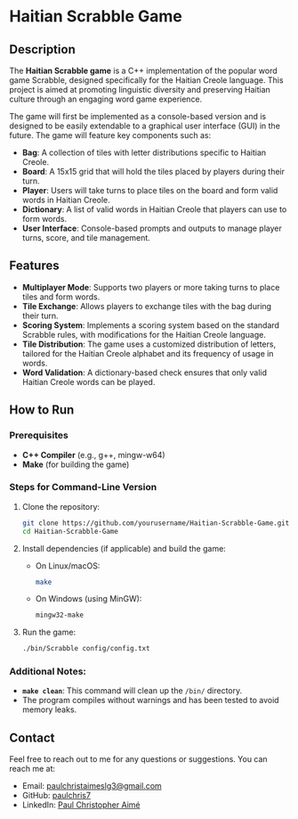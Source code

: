# Haitian Scrabble Game

## Description

The **Haitian Scrabble game** is a C++ implementation of the popular word game Scrabble, designed specifically for the Haitian Creole language. This project is aimed at promoting linguistic diversity and preserving Haitian culture through an engaging word game experience.

The game will first be implemented as a console-based version and is designed to be easily extendable to a graphical user interface (GUI) in the future. The game will feature key components such as:

- **Bag**: A collection of tiles with letter distributions specific to Haitian Creole.
- **Board**: A 15x15 grid that will hold the tiles placed by players during their turn.
- **Player**: Users will take turns to place tiles on the board and form valid words in Haitian Creole.
- **Dictionary**: A list of valid words in Haitian Creole that players can use to form words.
- **User Interface**: Console-based prompts and outputs to manage player turns, score, and tile management.

## Features

- **Multiplayer Mode**: Supports two players or more taking turns to place tiles and form words.
- **Tile Exchange**: Allows players to exchange tiles with the bag during their turn.
- **Scoring System**: Implements a scoring system based on the standard Scrabble rules, with modifications for the Haitian Creole language.
- **Tile Distribution**: The game uses a customized distribution of letters, tailored for the Haitian Creole alphabet and its frequency of usage in words.
- **Word Validation**: A dictionary-based check ensures that only valid Haitian Creole words can be played.

## How to Run

### Prerequisites

- **C++ Compiler** (e.g., g++, mingw-w64)
- **Make** (for building the game)

### Steps for Command-Line Version

1. Clone the repository:
    ```bash
    git clone https://github.com/yourusername/Haitian-Scrabble-Game.git
    cd Haitian-Scrabble-Game
    ```

2. Install dependencies (if applicable) and build the game:
    - On Linux/macOS:
      ```bash
      make
      ```

    - On Windows (using MinGW):
      ```bash
      mingw32-make
      ```

3. Run the game:
    ```bash
    ./bin/Scrabble config/config.txt
    ```

### Additional Notes:
- **`make clean`**: This command will clean up the `/bin/` directory.
- The program compiles without warnings and has been tested to avoid memory leaks.

## Contact

Feel free to reach out to me for any questions or suggestions. You can reach me at:
- Email: [paulchristaimeslg3@gmail.com ](mailto:paulchristaimeslg3@gmail.com)
- GitHub: [paulchris7](https://github.com/paulchris7)
- LinkedIn: [Paul Christopher Aimé ](https://www.linkedin.com/in/paulchristopheraime)


